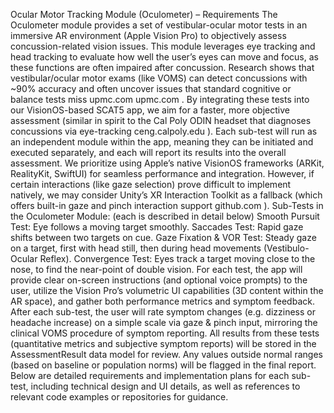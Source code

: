 
Ocular Motor Tracking Module (Oculometer) – Requirements
The Oculometer module provides a set of vestibular-ocular motor tests in an immersive AR environment (Apple Vision Pro) to objectively assess concussion-related vision issues. This module leverages eye tracking and head tracking to evaluate how well the user’s eyes can move and focus, as these functions are often impaired after concussion. Research shows that vestibular/ocular motor exams (like VOMS) can detect concussions with ~90% accuracy and often uncover issues that standard cognitive or balance tests miss
upmc.com
upmc.com
. By integrating these tests into our VisionOS-based SCAT5 app, we aim for a faster, more objective assessment (similar in spirit to the Cal Poly ODIN headset that diagnoses concussions via eye-tracking
ceng.calpoly.edu
). Each sub-test will run as an independent module within the app, meaning they can be initiated and executed separately, and each will report its results into the overall assessment. We prioritize using Apple’s native VisionOS frameworks (ARKit, RealityKit, SwiftUI) for seamless performance and integration. However, if certain interactions (like gaze selection) prove difficult to implement natively, we may consider Unity’s XR Interaction Toolkit as a fallback (which offers built-in gaze and pinch interaction support
github.com
). Sub-Tests in the Oculometer Module: (each is described in detail below)
Smooth Pursuit Test: Eye follows a moving target smoothly.
Saccades Test: Rapid gaze shifts between two targets on cue.
Gaze Fixation & VOR Test: Steady gaze on a target, first with head still, then during head movements (Vestibulo-Ocular Reflex).
Convergence Test: Eyes track a target moving close to the nose, to find the near-point of double vision.
For each test, the app will provide clear on-screen instructions (and optional voice prompts) to the user, utilize the Vision Pro’s volumetric UI capabilities (3D content within the AR space), and gather both performance metrics and symptom feedback. After each sub-test, the user will rate symptom changes (e.g. dizziness or headache increase) on a simple scale via gaze & pinch input, mirroring the clinical VOMS procedure of symptom reporting. All results from these tests (quantitative metrics and subjective symptom reports) will be stored in the AssessmentResult data model for review. Any values outside normal ranges (based on baseline or population norms) will be flagged in the final report. Below are detailed requirements and implementation plans for each sub-test, including technical design and UI details, as well as references to relevant code examples or repositories for guidance.
